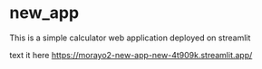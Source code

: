 # new_app

This is a simple calculator web application deployed on streamlit

text it here https://morayo2-new-app-new-4t909k.streamlit.app/
